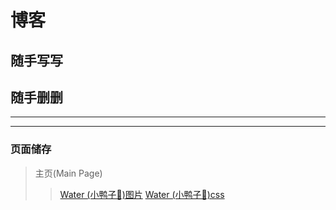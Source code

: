 # 博客
## 随手写写
## 随手删删
---
---
### 页面储存
> 主页(Main Page)
>> [Water (小鸭子🐤)图片](https://github.com/vince213/vince213.github.io/tree/master/photo/water)
>> [Water (小鸭子🐤)css](https://github.com/vince213/vince213.github.io/tree/master/style/water)
